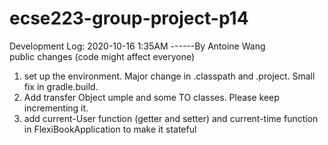 # ecse223-group-project-p14<br>
Development Log:
2020-10-16 1:35AM ------By Antoine Wang <br>
public changes (code might affect everyone)
1. set up the environment. Major change in .classpath and .project. Small fix in gradle.build.
2. Add transfer Object umple and some TO classes. Please keep incrementing it.
3. add current-User function (getter and setter) and current-time function in FlexiBookApplication to make it stateful

